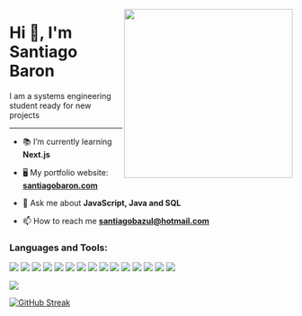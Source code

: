 <a href='https://www.linkedin.com/in/santiago-baron-zuleta-ba553a1b9/'><img tooltip="Linkedin" src='https://i.imgur.com/phd3kIh.png' width='300px' align='right'/></a>

<h1 align="left">Hi 👋, I'm Santiago Baron</h1>
I am a systems engineering student ready for new projects

<hr>

- 📚 I’m currently learning **Next.js**

- 🖥 My portfolio website: <a href='https://santiagobaron.com/'>**santiagobaron.com**</a>

- 💬 Ask me about **JavaScript, Java and SQL**

- 📫 How to reach me **santiagobazul@hotmail.com**

<h3 align="left">Languages and Tools:</h3>
<p align="left">
  <img src="https://img.shields.io/badge/HTML5-E34F26?style=for-the-badge&logo=html5&logoColor=white" />
  <img src="https://img.shields.io/badge/CSS3-1572B6?style=for-the-badge&logo=css3&logoColor=white" />
  <img src="https://img.shields.io/badge/JavaScript-323330?style=for-the-badge&logo=javascript&logoColor=F7DF1E" />
  <img src="https://img.shields.io/badge/Node.js-339933?style=for-the-badge&logo=nodedotjs&logoColor=white" />
  <img src="https://img.shields.io/badge/Express.js-000000?style=for-the-badge&logo=express&logoColor=white" />
  <img src="https://img.shields.io/badge/React-20232A?style=for-the-badge&logo=react&logoColor=61DAFB"/>
  <img src="https://img.shields.io/badge/next.js-000000?style=for-the-badge&logo=nextdotjs&logoColor=white"/>
  <img src="https://img.shields.io/badge/Vite-B73BFE?style=for-the-badge&logo=vite&logoColor=FFD62E"/>
  <img src="https://img.shields.io/badge/MySQL-005C84?style=for-the-badge&logo=mysql&logoColor=white" />
  <img src="https://img.shields.io/badge/PostgreSQL-316192?style=for-the-badge&logo=postgresql&logoColor=white" />
  <img src="https://img.shields.io/badge/Tailwind_CSS-38B2AC?style=for-the-badge&logo=tailwind-css&logoColor=white" />
  <img src="https://img.shields.io/badge/PHP-777BB4?style=for-the-badge&logo=php&logoColor=white" />
  <img src="https://img.shields.io/badge/GitHub-100000?style=for-the-badge&logo=github&logoColor=white" />
  <img src="https://img.shields.io/badge/Wordpress-21759B?style=for-the-badge&logo=wordpress&logoColor=white" />
  <a href='https://es.stackoverflow.com/users/297099/santiago-baron-zuleta'><img src="https://img.shields.io/badge/Stack_Overflow-FE7A16?style=for-the-badge&logo=stack-overflow&logoColor=white" /></a>
</p>

![](https://komarev.com/ghpvc/?username=santiagobaronz&color=blue&style=for-the-badge)

[![GitHub Streak](https://streak-stats.demolab.com?user=santiagobaronz&theme=dark&hide_border=true&border_radius=15)](https://git.io/streak-stats)




